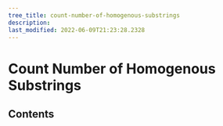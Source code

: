 ```yaml
---
tree_title: count-number-of-homogenous-substrings
description: 
last_modified: 2022-06-09T21:23:28.2328
---
```


# Count Number of Homogenous Substrings

## Contents
